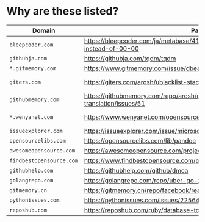 # Why are these listed?

| Domain | Page | Original | Note |
| ------ | ---- | -------- | ---- |
| `bleepcoder.com` | https://bleepcoder.com/ja/metabase/419604485/time-is-showing-24-00-instead-of-00-00 | https://github.com/metabase/metabase/issues/9538 |  |
| `githubja.com` | https://githubja.com/tqdm/tqdm | https://github.com/tqdm/tqdm |  |
| `*.gitmemory.com` | https://www.gitmemory.com/issue/dbeaver/dbeaver/232/528912919 | https://github.com/dbeaver/dbeaver/issues/232 |  |
| `giters.com` | https://giters.com/arosh/ublacklist-stackoverflow-translation/issues/51 | https://github.com/arosh/ublacklist-stackoverflow-translation/issues/51 |  |
| `githubmemory.com` | https://githubmemory.com/repo/arosh/ublacklist-stackoverflow-translation/issues/51 | https://github.com/arosh/ublacklist-stackoverflow-translation/issues/51 |  |
| `*.wenyanet.com` | https://www.wenyanet.com/opensource/ja/5ff3071877c41a72a418b148.html | https://github.com/BBE78/cypress-sonarqube-reporter |  |
| `issueexplorer.com` | https://issueexplorer.com/issue/microsoft/PowerToys/13202 | https://github.com/microsoft/PowerToys/issues/13202 |  |
| `opensourcelibs.com` | https://opensourcelibs.com/lib/pandoc | https://github.com/pandoc/pandoc |  |
| `awesomeopensource.com` | https://awesomeopensource.com/project/jgm/pandoc | https://github.com/pandoc/pandoc |  |
| `findbestopensource.com` | https://www.findbestopensource.com/product/robertoaloi-erlang-web | https://github.com/robertoaloi/erlang-web |  |
| `githubhelp.com` | https://githubhelp.com/github/dmca | https://github.com/github/dmca |  |
| `golangrepo.com` | https://golangrepo.com/repo/uber-go-zap-go-logging-monitoring | https://github.com/uber-go/zap |  |
| `gitmemory.cn` | https://gitmemory.cn/repo/facebook/react | https://github.com/facebook/react |  |
| `pythonissues.com` | https://pythonissues.com/issues/2256430 | https://github.com/pupil-labs/pupil/issues/920 |  |
| `reposhub.com` | https://reposhub.com/ruby/database-tools/soundcloud-lhm.html | https://github.com/soundcloud/lhm |  |
